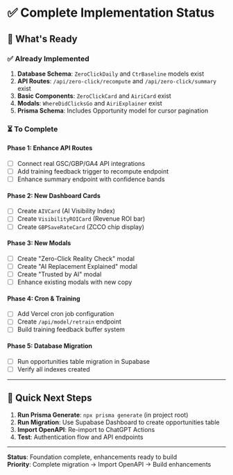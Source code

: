# ✅ Complete Implementation Status

## 🎯 What's Ready

### ✅ Already Implemented
1. **Database Schema**: `ZeroClickDaily` and `CtrBaseline` models exist
2. **API Routes**: `/api/zero-click/recompute` and `/api/zero-click/summary` exist
3. **Basic Components**: `ZeroClickCard` and `AiriCard` exist
4. **Modals**: `WhereDidClicksGo` and `AiriExplainer` exist
5. **Prisma Schema**: Includes Opportunity model for cursor pagination

### ⏳ To Complete

#### Phase 1: Enhance API Routes
- [ ] Connect real GSC/GBP/GA4 API integrations
- [ ] Add training feedback trigger to recompute endpoint
- [ ] Enhance summary endpoint with confidence bands

#### Phase 2: New Dashboard Cards
- [ ] Create `AIVCard` (AI Visibility Index)
- [ ] Create `VisibilityROICard` (Revenue ROI bar)
- [ ] Create `GBPSaveRateCard` (ZCCO chip display)

#### Phase 3: New Modals
- [ ] Create "Zero-Click Reality Check" modal
- [ ] Create "AI Replacement Explained" modal  
- [ ] Create "Trusted by AI" modal
- [ ] Enhance existing modals with new copy

#### Phase 4: Cron & Training
- [ ] Add Vercel cron job configuration
- [ ] Create `/api/model/retrain` endpoint
- [ ] Build training feedback buffer system

#### Phase 5: Database Migration
- [ ] Run opportunities table migration in Supabase
- [ ] Verify all indexes created

---

## 🚀 Quick Next Steps

1. **Run Prisma Generate**: `npx prisma generate` (in project root)
2. **Run Migration**: Use Supabase Dashboard to create opportunities table
3. **Import OpenAPI**: Re-import to ChatGPT Actions
4. **Test**: Authentication flow and API endpoints

---

**Status**: Foundation complete, enhancements ready to build  
**Priority**: Complete migration → Import OpenAPI → Build enhancements
